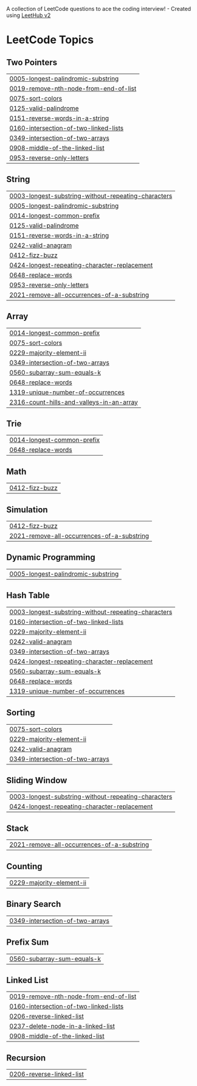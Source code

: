 A collection of LeetCode questions to ace the coding interview! - Created using [LeetHub v2](https://github.com/arunbhardwaj/LeetHub-2.0)
<!---LeetCode Topics Start-->
# LeetCode Topics
## Two Pointers
|  |
| ------- |
| [0005-longest-palindromic-substring](https://github.com/khushichouhan2314/java/tree/master/0005-longest-palindromic-substring) |
| [0019-remove-nth-node-from-end-of-list](https://github.com/khushichouhan2314/java/tree/master/0019-remove-nth-node-from-end-of-list) |
| [0075-sort-colors](https://github.com/khushichouhan2314/java/tree/master/0075-sort-colors) |
| [0125-valid-palindrome](https://github.com/khushichouhan2314/java/tree/master/0125-valid-palindrome) |
| [0151-reverse-words-in-a-string](https://github.com/khushichouhan2314/java/tree/master/0151-reverse-words-in-a-string) |
| [0160-intersection-of-two-linked-lists](https://github.com/khushichouhan2314/java/tree/master/0160-intersection-of-two-linked-lists) |
| [0349-intersection-of-two-arrays](https://github.com/khushichouhan2314/java/tree/master/0349-intersection-of-two-arrays) |
| [0908-middle-of-the-linked-list](https://github.com/khushichouhan2314/java/tree/master/0908-middle-of-the-linked-list) |
| [0953-reverse-only-letters](https://github.com/khushichouhan2314/java/tree/master/0953-reverse-only-letters) |
## String
|  |
| ------- |
| [0003-longest-substring-without-repeating-characters](https://github.com/khushichouhan2314/java/tree/master/0003-longest-substring-without-repeating-characters) |
| [0005-longest-palindromic-substring](https://github.com/khushichouhan2314/java/tree/master/0005-longest-palindromic-substring) |
| [0014-longest-common-prefix](https://github.com/khushichouhan2314/java/tree/master/0014-longest-common-prefix) |
| [0125-valid-palindrome](https://github.com/khushichouhan2314/java/tree/master/0125-valid-palindrome) |
| [0151-reverse-words-in-a-string](https://github.com/khushichouhan2314/java/tree/master/0151-reverse-words-in-a-string) |
| [0242-valid-anagram](https://github.com/khushichouhan2314/java/tree/master/0242-valid-anagram) |
| [0412-fizz-buzz](https://github.com/khushichouhan2314/java/tree/master/0412-fizz-buzz) |
| [0424-longest-repeating-character-replacement](https://github.com/khushichouhan2314/java/tree/master/0424-longest-repeating-character-replacement) |
| [0648-replace-words](https://github.com/khushichouhan2314/java/tree/master/0648-replace-words) |
| [0953-reverse-only-letters](https://github.com/khushichouhan2314/java/tree/master/0953-reverse-only-letters) |
| [2021-remove-all-occurrences-of-a-substring](https://github.com/khushichouhan2314/java/tree/master/2021-remove-all-occurrences-of-a-substring) |
## Array
|  |
| ------- |
| [0014-longest-common-prefix](https://github.com/khushichouhan2314/java/tree/master/0014-longest-common-prefix) |
| [0075-sort-colors](https://github.com/khushichouhan2314/java/tree/master/0075-sort-colors) |
| [0229-majority-element-ii](https://github.com/khushichouhan2314/java/tree/master/0229-majority-element-ii) |
| [0349-intersection-of-two-arrays](https://github.com/khushichouhan2314/java/tree/master/0349-intersection-of-two-arrays) |
| [0560-subarray-sum-equals-k](https://github.com/khushichouhan2314/java/tree/master/0560-subarray-sum-equals-k) |
| [0648-replace-words](https://github.com/khushichouhan2314/java/tree/master/0648-replace-words) |
| [1319-unique-number-of-occurrences](https://github.com/khushichouhan2314/java/tree/master/1319-unique-number-of-occurrences) |
| [2316-count-hills-and-valleys-in-an-array](https://github.com/khushichouhan2314/java/tree/master/2316-count-hills-and-valleys-in-an-array) |
## Trie
|  |
| ------- |
| [0014-longest-common-prefix](https://github.com/khushichouhan2314/java/tree/master/0014-longest-common-prefix) |
| [0648-replace-words](https://github.com/khushichouhan2314/java/tree/master/0648-replace-words) |
## Math
|  |
| ------- |
| [0412-fizz-buzz](https://github.com/khushichouhan2314/java/tree/master/0412-fizz-buzz) |
## Simulation
|  |
| ------- |
| [0412-fizz-buzz](https://github.com/khushichouhan2314/java/tree/master/0412-fizz-buzz) |
| [2021-remove-all-occurrences-of-a-substring](https://github.com/khushichouhan2314/java/tree/master/2021-remove-all-occurrences-of-a-substring) |
## Dynamic Programming
|  |
| ------- |
| [0005-longest-palindromic-substring](https://github.com/khushichouhan2314/java/tree/master/0005-longest-palindromic-substring) |
## Hash Table
|  |
| ------- |
| [0003-longest-substring-without-repeating-characters](https://github.com/khushichouhan2314/java/tree/master/0003-longest-substring-without-repeating-characters) |
| [0160-intersection-of-two-linked-lists](https://github.com/khushichouhan2314/java/tree/master/0160-intersection-of-two-linked-lists) |
| [0229-majority-element-ii](https://github.com/khushichouhan2314/java/tree/master/0229-majority-element-ii) |
| [0242-valid-anagram](https://github.com/khushichouhan2314/java/tree/master/0242-valid-anagram) |
| [0349-intersection-of-two-arrays](https://github.com/khushichouhan2314/java/tree/master/0349-intersection-of-two-arrays) |
| [0424-longest-repeating-character-replacement](https://github.com/khushichouhan2314/java/tree/master/0424-longest-repeating-character-replacement) |
| [0560-subarray-sum-equals-k](https://github.com/khushichouhan2314/java/tree/master/0560-subarray-sum-equals-k) |
| [0648-replace-words](https://github.com/khushichouhan2314/java/tree/master/0648-replace-words) |
| [1319-unique-number-of-occurrences](https://github.com/khushichouhan2314/java/tree/master/1319-unique-number-of-occurrences) |
## Sorting
|  |
| ------- |
| [0075-sort-colors](https://github.com/khushichouhan2314/java/tree/master/0075-sort-colors) |
| [0229-majority-element-ii](https://github.com/khushichouhan2314/java/tree/master/0229-majority-element-ii) |
| [0242-valid-anagram](https://github.com/khushichouhan2314/java/tree/master/0242-valid-anagram) |
| [0349-intersection-of-two-arrays](https://github.com/khushichouhan2314/java/tree/master/0349-intersection-of-two-arrays) |
## Sliding Window
|  |
| ------- |
| [0003-longest-substring-without-repeating-characters](https://github.com/khushichouhan2314/java/tree/master/0003-longest-substring-without-repeating-characters) |
| [0424-longest-repeating-character-replacement](https://github.com/khushichouhan2314/java/tree/master/0424-longest-repeating-character-replacement) |
## Stack
|  |
| ------- |
| [2021-remove-all-occurrences-of-a-substring](https://github.com/khushichouhan2314/java/tree/master/2021-remove-all-occurrences-of-a-substring) |
## Counting
|  |
| ------- |
| [0229-majority-element-ii](https://github.com/khushichouhan2314/java/tree/master/0229-majority-element-ii) |
## Binary Search
|  |
| ------- |
| [0349-intersection-of-two-arrays](https://github.com/khushichouhan2314/java/tree/master/0349-intersection-of-two-arrays) |
## Prefix Sum
|  |
| ------- |
| [0560-subarray-sum-equals-k](https://github.com/khushichouhan2314/java/tree/master/0560-subarray-sum-equals-k) |
## Linked List
|  |
| ------- |
| [0019-remove-nth-node-from-end-of-list](https://github.com/khushichouhan2314/java/tree/master/0019-remove-nth-node-from-end-of-list) |
| [0160-intersection-of-two-linked-lists](https://github.com/khushichouhan2314/java/tree/master/0160-intersection-of-two-linked-lists) |
| [0206-reverse-linked-list](https://github.com/khushichouhan2314/java/tree/master/0206-reverse-linked-list) |
| [0237-delete-node-in-a-linked-list](https://github.com/khushichouhan2314/java/tree/master/0237-delete-node-in-a-linked-list) |
| [0908-middle-of-the-linked-list](https://github.com/khushichouhan2314/java/tree/master/0908-middle-of-the-linked-list) |
## Recursion
|  |
| ------- |
| [0206-reverse-linked-list](https://github.com/khushichouhan2314/java/tree/master/0206-reverse-linked-list) |
<!---LeetCode Topics End-->